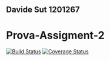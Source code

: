 ## Davide Sut 1201267
# Prova-Assigment-2
[![Build Status](https://travis-ci.com/DavideSut/Prova-Assigment-2.svg?branch=main)](https://travis-ci.com/DavideSut/Prova-Assigment-2)
[![Coverage Status](https://coveralls.io/repos/github/DavideSut/Prova-Assigment-2/badge.svg?branch=main)](https://coveralls.io/github/DavideSut/Prova-Assigment-2?branch=main)
